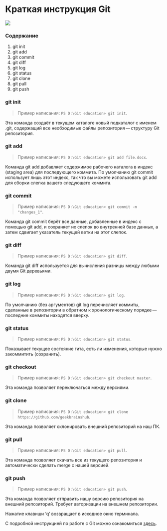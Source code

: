 # Краткая инструкция Git ##
![](https://upload.wikimedia.org/wikipedia/commons/thumb/e/e0/Git-logo.svg/1920px-Git-logo.svg.png)


### Содержание ###
1. git init
2. git add
3. git commit
4. git diff
5. git log
6. git status
7. git clone
8. git pull
9. git push


### **git init** ###
>Пример написания: `PS D:\Git education> git init`.
  
Эта команда создаёт в текущем каталоге новый подкаталог с именем .git, содержащий все необходимые файлы репозитория — структуру Git репозитория.


### **git add** ###

>Пример написания: `PS D:\Git education> git add file.docx`.

Команда git add добавляет содержимое рабочего каталога в индекс (staging area) для последующего коммита. По умолчанию git commit использует лишь этот индекс, так что вы можете использовать git add для сборки слепка вашего следующего коммита.

### **git commit** ###
>Пример написания: `PS D:\Git education> git commit -m "changes_1"`.

Команда git commit берёт все данные, добавленные в индекс с помощью git add, и сохраняет их слепок во внутренней базе данных, а затем сдвигает указатель текущей ветки на этот слепок.

### **git diff** ###
>Пример написания: `PS D:\Git education> git diff`.

Команда git diff используется для вычисления разницы между любыми двумя Git деревьями.

### **git log** ###
>Пример написания: `PS D:\Git education> git log`.

По умолчанию (без аргументов) git log перечисляет коммиты, сделанные в репозитории в
обратном к хронологическому порядке — последние коммиты находятся вверху.

### **git status** ###
>Пример написания: `PS D:\Git education> git status`.

Показывает текущее состояние гита, есть 
ли изменения, которые нужно закоммитить
(сохранить).

### **git checkout** ###
>Пример написания: `PS D:\Git education> git checkout master`.

Эта команда позволяет переключаться между версиями.

### **git clone** ###
>Пример написания: `PS D:\Git education> git clone https://github.com/geekbrainshub`.

Эта команда позволяет склонировать внешний репозиторий на наш ПК.
### **git pull** ###
>Пример написания: `PS D:\Git education> git pull`.

Эта команда позволяет скачать все из текущего репозитория и автоматически сделать merge с нашей версией.
### **git push** ###
>Пример написания: `PS D:\Git education> git push`.

Эта команда позволяет отправить нашу версию репозитория на внешний репозиторий. Требует авторизации на внешнем репозитории.

Нажатие клавиши ‘q’ возвращает
в исходное окно терминала.

С подробной инструкцией по работе с Git можно ознакомиться [здесь](https://gist.github.com/Jekins/2bf2d0638163f1294637 "Руководство Markdown").